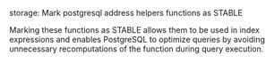 storage: Mark postgresql address helpers functions as STABLE

Marking these functions as STABLE allows them to be used in index expressions
and enables PostgreSQL to optimize queries by avoiding unnecessary
recomputations of the function during query execution.
